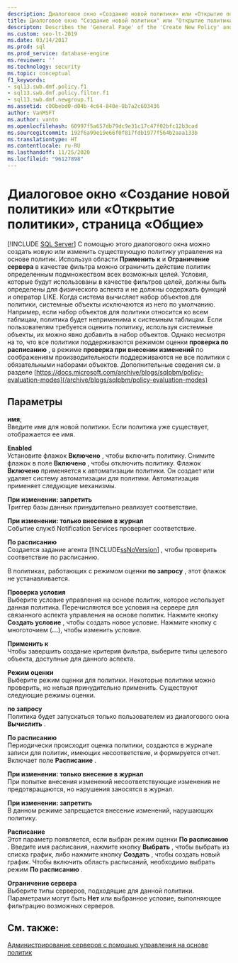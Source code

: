 ```yaml
---
description: Диалоговое окно «Создание новой политики» или «Открытие политики», страница «Общие»
title: Диалоговое окно "Создание новой политики" или "Открытие политики", страница "Общие"
descripton: Describes the 'General Page' of the 'Create New Policy' and 'Open Policy' dialog boxes for Policy-Based Management in SQL Server Management Studio (SSMS).
ms.custom: seo-lt-2019
ms.date: 03/14/2017
ms.prod: sql
ms.prod_service: database-engine
ms.reviewer: ''
ms.technology: security
ms.topic: conceptual
f1_keywords:
- sql13.swb.dmf.policy.f1
- sql13.swb.dmf.policy.filter.f1
- sql13.swb.dmf.newgroup.f1
ms.assetid: c00bebd0-d04b-4c64-840e-8b7a2c603436
author: VanMSFT
ms.author: vanto
ms.openlocfilehash: 60997f5a657db79dc9e31c17c47f02bfc12b3cad
ms.sourcegitcommit: 192f6a99e19e66f0f817fdb1977f564b2aaa133b
ms.translationtype: HT
ms.contentlocale: ru-RU
ms.lasthandoff: 11/25/2020
ms.locfileid: "96127898"
---
```

# <a name="create-new-policy-or-open-policy-dialog-box-general-page"></a>Диалоговое окно «Создание новой политики» или «Открытие политики», страница «Общие»
 [!INCLUDE [SQL Server](../../includes/applies-to-version/sqlserver.md)]
  С помощью этого диалогового окна можно создать новую или изменить существующую политику управления на основе политик. Используя области **Применить к** и **Ограничение сервера** в качестве фильтра можно ограничить действие политик определенным подмножеством всех возможных целей. Условия, которые будут использованы в качестве фильтров целей, должны быть определены для физического аспекта и не должны содержать функций и оператор LIKE. Когда система вычисляет набор объектов для политики, системные объекты исключаются из него по умолчанию.  Например, если набор объектов для политики относится ко всем таблицам, политика будет неприменима к системным таблицам. Если пользователям требуется оценить политику, используя системные объекты, их можно явно добавить в набор объектов. Однако несмотря на то, что все политики поддерживаются режимом оценки **проверка по расписанию** , в режиме **проверка при внесении изменений** по соображениям производительности поддерживаются не все политики с обязательными наборами объектов. Дополнительные сведения см. в разделе [https://docs.microsoft.com/archive/blogs/sqlpbm/policy-evaluation-modes](/archive/blogs/sqlpbm/policy-evaluation-modes)  
  
## <a name="options"></a>Параметры  
 **имя**;  
 Введите имя для новой политики. Если политика уже существует, отображается ее имя.  
  
 **Enabled**  
 Установите флажок **Включено** , чтобы включить политику. Снимите флажок в поле **Включено** , чтобы отключить политику. Флажок **Включено** применяется к автоматизации политики. Он создает или удаляет систему автоматизации для политики. Автоматизация применяет следующие механизмы.  
  
 **При изменении: запретить**  
 Триггер базы данных принудительно реализует соответствие.  
  
 **При изменении: только внесение в журнал**  
 Событие служб Notification Services проверяет соответствие.  
  
 **По расписанию**  
 Создается задание агента [!INCLUDE[ssNoVersion](../../includes/ssnoversion-md.md)] , чтобы проверить соответствие по расписанию.  
  
 В политиках, работающих с режимом оценки **по запросу** , этот флажок не устанавливается.  
  
 **Проверка условия**  
 Выберите условие управления на основе политик, которое использует данная политика. Перечисляются все условия на сервере для связанного аспекта управления на основе политик. Нажмите кнопку **Создать условие** , чтобы создать новое условие. Нажмите кнопку с многоточием (**...**), чтобы изменить условие.  
  
 **Применить к**  
 Чтобы завершить создание критерия фильтра, выберите типы целевого объекта, доступные для данного аспекта.  
  
 **Режим оценки**  
 Выберите режим оценки для политики. Некоторые политики можно проверить, но нельзя принудительно применить. Существуют следующие режимы оценки.  
  
 **по запросу**  
 Политика будет запускаться только пользователем из диалогового окна **Вычислить** .  
  
 **По расписанию**  
 Периодически происходит оценка политики, создаются в журнале записи для политик, имеющих несоответствие, и формируется отчет. Включает поле **Расписание** .  
  
 **При изменении: только внесение в журнал**  
 При попытке внесения изменений несоответствующие изменения не предотвращаются, но нарушения заносятся в журнал.  
  
 **При изменении: запретить**  
 В данном режиме запрещается внесение изменений, нарушающих политику.  
  
 **Расписание**  
 Этот параметр появляется, если выбран режим оценки **По расписанию** . Введите имя расписания, нажмите кнопку **Выбрать** , чтобы выбрать из списка график, либо нажмите кнопку **Создать** , чтобы создать новый график. Чтобы включить область расписаний, необходимо выбрать режим **По расписанию** .  
  
 **Ограничение сервера**  
 Выберите типы серверов, подходящие для данной политики. Параметрами могут быть **Нет** или выбранное условие, выполняющее фильтрацию возможных серверов.  
  
## <a name="see-also"></a>См. также:  
 [Администрирование серверов с помощью управления на основе политик](../../relational-databases/policy-based-management/administer-servers-by-using-policy-based-management.md)  
  
